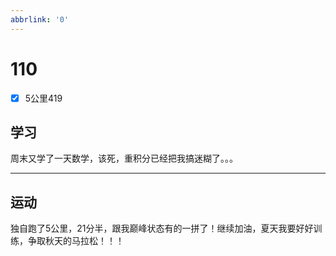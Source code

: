 ```yaml
---
abbrlink: '0'
---
```

# 110

- [x] 5公里419

## 学习

周末又学了一天数学，该死，重积分已经把我搞迷糊了。。。
***

## 运动

独自跑了5公里，21分半，跟我巅峰状态有的一拼了！继续加油，夏天我要好好训练，争取秋天的马拉松！！！
